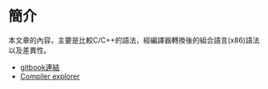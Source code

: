 # 簡介

本文章的內容，主要是比較C/C++的語法，經編譯器轉換後的組合語言\(x86\)語法以及差異性。

* [gitbook連結](https://hung-hsin-chen.gitbook.io/cpp-assembly/)
* [Compiler explorer](https://godbolt.org/)

